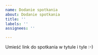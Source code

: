 ```yaml
---
name: Dodanie spotkania
about: Dodanie spotkania
title: ''
labels: ''
assignees: ''

---
```


Umieść link do spotkania w tytule i tyle :-)
